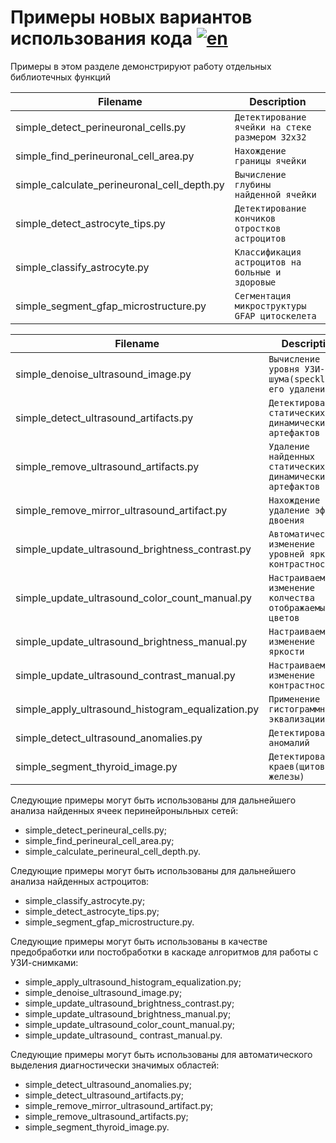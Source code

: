 # Примеры новых вариантов использования кода  [![en](https://img.shields.io/badge/en-ru-green.svg)](examples.md)

Примеры в этом разделе демонстрируют работу отдельных библиотечных функций

| Filename                                    | Description                                      |
|---------------------------------------------|--------------------------------------------------|
| simple_detect_perineuronal_cells.py         | `Детектирование ячейки на стеке размером 32x32`  |
| simple_find_perineuronal_cell_area.py       | `Нахождение границы ячейки`                      |
| simple_calculate_perineuronal_cell_depth.py | `Вычисление глубины найденной ячейки`            |
| simple_detect_astrocyte_tips.py             | `Детектирование кончиков отростков астроцитов`   |
| simple_classify_astrocyte.py                | `Классификация астроцитов на больные и здоровые` |
| simple_segment_gfap_microstructure.py       | `Сегментация микроструктуры GFAP цитоскелета`    |

| Filename                                          | Description                                                |
|---------------------------------------------------|------------------------------------------------------------|
| simple_denoise_ultrasound_image.py                | `Вычисление уровня УЗИ-шума(speckle) и его удаление`       |
| simple_detect_ultrasound_artifacts.py             | `Детектирование статических и динамических артефактов`     |
| simple_remove_ultrasound_artifacts.py             | `Удаление найденных статических и динамических артефактов` |
| simple_remove_mirror_ultrasound_artifact.py       | `Нахождение и удаление эффекта двоения`                    |
| simple_update_ultrasound_brightness_contrast.py   | `Автоматическое изменение уровней яркости/контрастности`   |
| simple_update_ultrasound_color_count_manual.py    | `Настраиваемое изменение колчества отображаемых цветов`    |
| simple_update_ultrasound_brightness_manual.py     | `Настраиваемое изменение яркости`                          |
| simple_update_ultrasound_contrast_manual.py       | `Настраиваемое изменение контрастности`                    |
| simple_apply_ultrasound_histogram_equalization.py | `Применение гистограммной эквализации`                     |
| simple_detect_ultrasound_anomalies.py             | `Детектирование аномалий`                                  |
| simple_segment_thyroid_image.py                   | `Детектирование краев(щитовидной железы)`                  |

Следующие примеры могут быть использованы для дальнейшего анализа найденных ячеек перинейроныльных сетей:

- simple_detect_perineural_cells.py;
- simple_find_perineural_cell_area.py;
- simple_calculate_perineural_cell_depth.py.

Следующие примеры могут быть использованы для дальнейшего анализа найденных астроцитов:

- simple_classify_astrocyte.py;
- simple_detect_astrocyte_tips.py;
- simple_segment_gfap_microstructure.py.

Следующие примеры могут быть использованы в качестве предобработки или постобработки в каскаде алгоритмов для работы с УЗИ-снимками:

- simple_apply_ultrasound_histogram_equalization.py;
- simple_denoise_ultrasound_image.py;
- simple_update_ultrasound_brightness_contrast.py;
- simple_update_ultrasound_brightness_manual.py;
- simple_update_ultrasound_color_count_manual.py;
- simple_update_ultrasound_ contrast_manual.py.

Следующие примеры могут быть использованы для автоматического выделения диагностически значимых областей:

- simple_detect_ultrasound_anomalies.py;
- simple_detect_ultrasound_artifacts.py;
- simple_remove_mirror_ultrasound_artifact.py;
- simple_remove_ultrasound_artifacts.py;
- simple_segment_thyroid_image.py.
